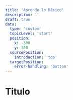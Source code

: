 ```yaml
---
title: 'Aprende lo Básico'
description: ''
draft: true
data:
  type: 'custom'
  topicLevel: 'start'
  position:
    x: -300
    y: 300
  sourcePosition:
    introduction: 'top'
  targetPosition: 
    error-handling: 'bottom'
---
```

# Titulo
